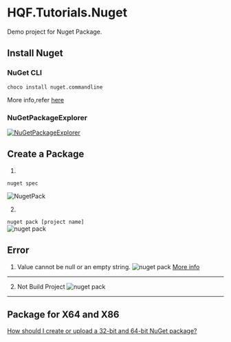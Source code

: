 ﻿# HQF.Tutorials.Nuget
Demo project for Nuget Package.

## Install Nuget

### NuGet CLI

```choco install nuget.commandline```

More info,refer [here](https://docs.nuget.org/ndocs/guides/install-nuget)


### NuGetPackageExplorer

[![NuGetPackageExplorer](https://cloud.githubusercontent.com/assets/5808377/11324261/06c2ccd8-912d-11e5-87e4-9898b2217baa.png)](https://github.com/NuGetPackageExplorer/NuGetPackageExplorer)


## Create a Package

1.
```nuget spec```   

 ![NugetPack](Pics/NugetSpec.png)


2.
``` nuget pack [project name] ```  
 ![nuget pack](Pics/NugetPack.png)


## Error
1. Value cannot be null or an empty string.
![nuget pack](Pics/ValueNull.png)
[More info](https://github.com/NuGet/Home/issues/2714)

-----
2. Not Build Project
![nuget pack](Pics/NotBuild.png)

---

## Package for X64 and X86

[How should I create or upload a 32-bit and 64-bit NuGet package?](http://stackoverflow.com/a/11376762/1616023)